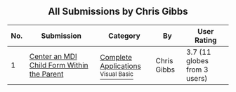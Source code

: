 ﻿<div align="center">

## All Submissions by Chris Gibbs

</div>

No.  | Submission | Category | By   | User Rating
---- | ---------- | -------- | ---- | -----------
1 | [Center an MDI Child Form Within the Parent<br />](https://github.com/Planet-Source-Code/chris-gibbs-center-an-mdi-child-form-within-the-parent__1-164) | [Complete Applications<br /><sup>Visual Basic</sup>](../ByCategory/complete-applications__1-27.md) | Chris Gibbs | 3.7 (11 globes from 3 users)
